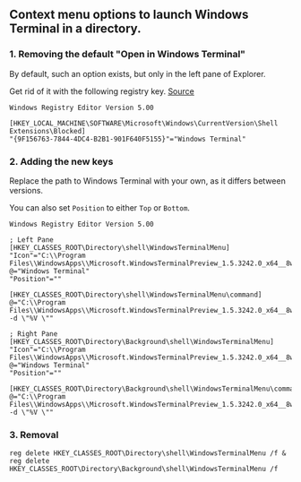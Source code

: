 ## Context menu options to launch Windows Terminal in a directory.

### 1. Removing the default "Open in Windows Terminal"
By default, such an option exists, but only in the left pane of Explorer.

Get rid of it with the following registry key. [Source](https://github.com/microsoft/terminal/issues/8105#issuecomment-726789079)

```
Windows Registry Editor Version 5.00

[HKEY_LOCAL_MACHINE\SOFTWARE\Microsoft\Windows\CurrentVersion\Shell Extensions\Blocked]
"{9F156763-7844-4DC4-B2B1-901F640F5155}"="Windows Terminal"
```

### 2. Adding the new keys

Replace the path to Windows Terminal with your own, as it differs between versions.

You can also set `Position` to either `Top` or `Bottom`.
```
Windows Registry Editor Version 5.00

; Left Pane
[HKEY_CLASSES_ROOT\Directory\shell\WindowsTerminalMenu]
"Icon"="C:\\Program Files\\WindowsApps\\Microsoft.WindowsTerminalPreview_1.5.3242.0_x64__8wekyb3d8bbwe\\wt.exe"
@="Windows Terminal"
"Position"=""

[HKEY_CLASSES_ROOT\Directory\shell\WindowsTerminalMenu\command]
@="C:\\Program Files\\WindowsApps\\Microsoft.WindowsTerminalPreview_1.5.3242.0_x64__8wekyb3d8bbwe\\wt.exe -d \"%V \""

; Right Pane
[HKEY_CLASSES_ROOT\Directory\Background\shell\WindowsTerminalMenu]
"Icon"="C:\\Program Files\\WindowsApps\\Microsoft.WindowsTerminalPreview_1.5.3242.0_x64__8wekyb3d8bbwe\\wt.exe"
@="Windows Terminal"
"Position"=""

[HKEY_CLASSES_ROOT\Directory\Background\shell\WindowsTerminalMenu\command]
@="C:\\Program Files\\WindowsApps\\Microsoft.WindowsTerminalPreview_1.5.3242.0_x64__8wekyb3d8bbwe\\wt.exe -d \"%V \""
```
### 3. Removal
```
reg delete HKEY_CLASSES_ROOT\Directory\shell\WindowsTerminalMenu /f &
reg delete HKEY_CLASSES_ROOT\Directory\Background\shell\WindowsTerminalMenu /f
```
